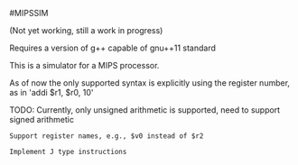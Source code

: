 #MIPSSIM

(Not yet working, still a work in progress)

Requires a version of g++ capable of gnu++11 standard


This is a simulator for a MIPS processor. 


As of now the only supported syntax is explicitly using the register number, as in 'addi $r1, $r0, 10'


TODO:
    Currently, only unsigned arithmetic is supported, need to support
    signed arithmetic

    Support register names, e.g., $v0 instead of $r2

    Implement J type instructions

